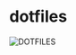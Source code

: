 dotfiles
========

![DOTFILES](https://gimmebar-assets.s3.amazonaws.com/518835ed21281.jpg "DOTFILES")

